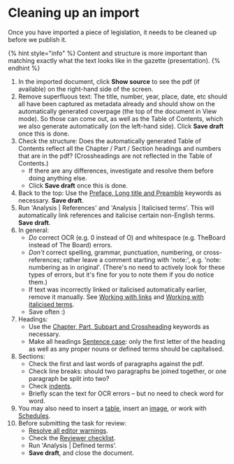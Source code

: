 # Cleaning up an import

Once you have imported a piece of legislation, it needs to be cleaned up before we publish it.

{% hint style="info" %}
Content and structure is more important than matching exactly what the text looks like in the gazette \(presentation\).
{% endhint %}

1. In the imported document, click **Show source** to see the pdf \(if available\) on the right-hand side of the screen.
2. Remove superfluous text: The title, number, year, place, date, etc should all have been captured as metadata already and should show on the automatically generated coverpage \(the top of the document in View mode\). So those can come out, as well as the Table of Contents, which we also generate automatically \(on the left-hand side\). Click **Save draft** once this is done.
3. Check the structure: Does the automatically generated Table of Contents reflect all the Chapter / Part / Section headings and numbers that are in the pdf? \(Crossheadings are not reflected in the Table of Contents.\)
   * If there are any differences, investigate and resolve them before doing anything else.
   * Click **Save draft** once this is done.
4. Back to the top: Use the [Preface, Long title and Preamble](../document-elements/preface-and-preamble.md) keywords as necessary. **Save draft**.
5. Run 'Analysis \| References' and 'Analysis \| Italicised terms'. This will automatically link references and italicise certain non-English terms. **Save draft**.
6. In general:
   * _Do_ correct OCR \(e.g. 0 instead of O\) and whitespace \(e.g. TheBoard instead of The Board\) errors.
   * _Don't_ correct spelling, grammar, punctuation, numbering, or cross-references; rather leave a comment starting with 'note:', e.g. 'note: numbering as in original'. \(There's no need to actively look for these types of errors, but it's fine for you to note them if you do notice them.\)
   * If text was incorrectly linked or italicised automatically earlier, remove it manually. See [Working with links](work-with-links.md) and [Working with italicised terms](italicised-terms.md).
   * Save often :\)
7. Headings:
   * Use the [Chapter, Part, Subpart and Crossheading](../document-elements/headings.md) keywords as necessary.
   * Make all headings [Sentence case](../style-guides/laws.africa.md#headings): only the first letter of the heading as well as any proper nouns or defined terms should be capitalised.
8. Sections:
   * Check the first and last words of paragraphs against the pdf.
   * Check line breaks: should two paragraphs be joined together, or one paragraph be split into two?
   * Check [indents](indented-lists.md).
   * Briefly scan the text for OCR errors – but no need to check word for word.
9. You may also need to insert a [table](tables.md), insert an [image](images.md), or work with [Schedules](../document-elements/schedules.md).
10. Before submitting the task for review: 
    * [Resolve all editor warnings](editor-warnings.md).
    * Check the [Reviewer checklist](../reviewing-a-document/reviewer-checklist.md).
    * Run 'Analysis \| Defined terms'.
    * **Save draft**, and close the document.

